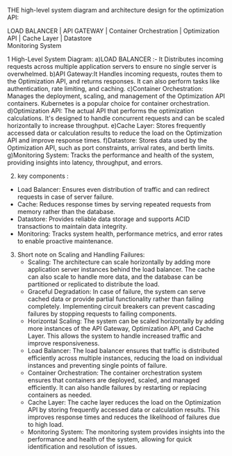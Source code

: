  THE high-level system diagram and architecture design for the optimization API: 
 
 LOAD BALANCER
     |
 API GATEWAY
     |
 Container Orchestration 
     |
  Optimization API
     |
  Cache Layer
    |
  Datastore             
  Monitoring System

  1 High-Level System Diagram: 
  a)LOAD BALANCER :- It Distributes incoming requests across multiple application servers to ensure no single server is overwhelmed.
  b)API Gateway:It Handles incoming requests, routes them to the Optimization API, and returns responses. It can also perform tasks like authentication, rate limiting, and caching.
  c)Container Orchestration: Manages the deployment, scaling, and management of the Optimization API containers. Kubernetes is a popular choice for container orchestration.
  d)Optimization API: The actual API that performs the optimization calculations. It's designed to handle concurrent requests and can be scaled horizontally to increase throughput.
  e)Cache Layer: Stores frequently accessed data or calculation results to reduce the load on the Optimization API and improve response times.
  f)Datastore: Stores data used by the Optimization API, such as port constraints, arrival rates, and berth limits.
  g)Monitoring System: Tracks the performance and health of the system, providing insights into latency, throughput, and errors.

  2) key components :
   - Load Balancer: Ensures even distribution of traffic and can redirect requests in case of server failure.
   - Cache: Reduces response times by serving repeated requests from memory rather than the database.
   - Datastore: Provides reliable data storage and supports ACID transactions to maintain data integrity.
   - Monitoring: Tracks system health, performance metrics, and error rates to enable proactive maintenance.
 
  3) Short note on Scaling and Handling Failures:
     * Scaling: The architecture can scale horizontally by adding more application server instances behind the load balancer. The cache can also scale to handle more data, and the 
     database can be partitioned or replicated to distribute the load.
     * Graceful Degradation: In case of failure, the system can serve cached data or provide partial functionality rather than failing completely. Implementing circuit breakers can 
       prevent cascading failures by stopping requests to failing components.
     *  Horizontal Scaling: The system can be scaled horizontally by adding more instances of the API Gateway, Optimization API, and Cache Layer. This allows the system to handle 
       increased traffic and improve responsiveness.
     * Load Balancer: The load balancer ensures that traffic is distributed efficiently across multiple instances, reducing the load on individual instances and preventing single points 
       of failure.
     * Container Orchestration: The container orchestration system ensures that containers are deployed, scaled, and managed efficiently. It can also handle failures by restarting or 
        replacing containers as needed.
     * Cache Layer: The cache layer reduces the load on the Optimization API by storing frequently accessed data or calculation results. This improves response times and reduces the 
        likelihood of failures due to high load.
     * Monitoring System: The monitoring system provides insights into the performance and health of the system, allowing for quick identification and resolution of issues.
     
